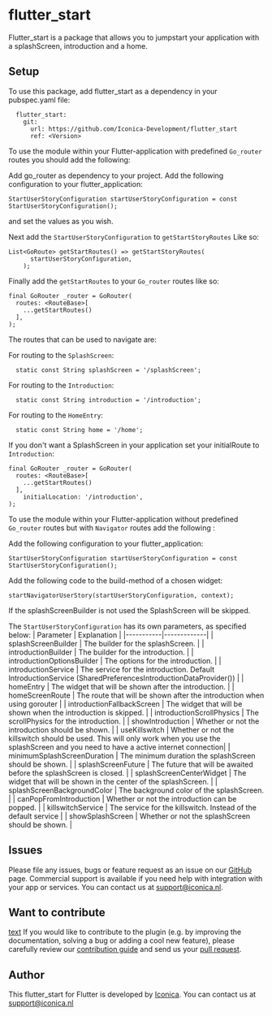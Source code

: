 # flutter_start

Flutter_start is a package that allows you to jumpstart your application with a splashScreen, introduction and a home.

## Setup

To use this package, add flutter_start as a dependency in your pubspec.yaml file:

```
  flutter_start:
    git:
      url: https://github.com/Iconica-Development/flutter_start
      ref: <Version>
```

To use the module within your Flutter-application with predefined `Go_router` routes you should add the following:

Add go_router as dependency to your project.
Add the following configuration to your flutter_application:

```
StartUserStoryConfiguration startUserStoryConfiguration = const StartUserStoryConfiguration();
```

and set the values as you wish.

Next add the `StartUserStoryConfiguration` to `getStartStoryRoutes` Like so:

```
List<GoRoute> getStartRoutes() => getStartStoryRoutes(
      startUserStoryConfiguration,
    );
```

Finally add the `getStartRoutes` to your `Go_router` routes like so:

```
final GoRouter _router = GoRouter(
  routes: <RouteBase>[
    ...getStartRoutes()
  ],
);
```

The routes that can be used to navigate are:

For routing to the `SplashScreen`:

```
  static const String splashScreen = '/splashScreen';
```

For routing to the `Introduction`:

```
  static const String introduction = '/introduction';
```

For routing to the `HomeEntry`:

```
  static const String home = '/home';
```

If you don't want a SplashScreen in your application set your initialRoute to `Introduction`:

```
final GoRouter _router = GoRouter(
  routes: <RouteBase>[
    ...getStartRoutes()
  ],
    initialLocation: '/introduction',
);
```

To use the module within your Flutter-application without predefined `Go_router` routes but with `Navigator` routes add the following :

Add the following configuration to your flutter_application:

```
StartUserStoryConfiguration startUserStoryConfiguration = const StartUserStoryConfiguration();
```

Add the following code to the build-method of a chosen widget:

```
startNavigatorUserStory(startUserStoryConfiguration, context);
```

If the splashScreenBuilder is not used the SplashScreen will be skipped.

The `StartUserStoryConfiguration` has its own parameters, as specified below:
| Parameter | Explanation |
|-----------|-------------|
| splashScreenBuilder | The builder for the splashScreen. |
| introductionBuilder | The builder for the introduction. |
| introductionOptionsBuilder | The options for the introduction. |
| introductionService | The service for the introduction. Default IntroductionService (SharedPreferencesIntroductionDataProvider()) |
| homeEntry | The widget that will be shown after the introduction. |
| homeScreenRoute | The route that will be shown after the introduction when using gorouter |
| introductionFallbackScreen | The widget that will be shown when the introduction is skipped. |
| introductionScrollPhysics | The scrollPhysics for the introduction. |
| showIntroduction | Whether or not the introduction should be shown. |
| useKillswitch | Whether or not the killswitch should be used. This will only work when you use the splashScreen and you need to have a active internet connection|
| minimumSplashScreenDuration | The minimum duration the splashScreen should be shown. |
| splashScreenFuture | The future that will be awaited before the splashScreen is closed. |
| splashScreenCenterWidget | The widget that will be shown in the center of the splashScreen. |
| splashScreenBackgroundColor | The background color of the splashScreen. |
| canPopFromIntroduction | Whether or not the introduction can be popped. |
| killswitchService | The service for the killswitch. Instead of the default service |
| showSplashScreen | Whether or not the splashScreen should be shown. |

## Issues

Please file any issues, bugs or feature request as an issue on our [GitHub](https://github.com/Iconica-Development/flutter_start) page. Commercial support is available if you need help with integration with your app or services. You can contact us at [support@iconica.nl](mailto:support@iconica.nl).

## Want to contribute
[text](about:blank#blocked)
If you would like to contribute to the plugin (e.g. by improving the documentation, solving a bug or adding a cool new feature), please carefully review our [contribution guide](./CONTRIBUTING.md) and send us your [pull request](https://github.com/Iconica-Development/flutter_start/pulls).

## Author

This flutter_start for Flutter is developed by [Iconica](https://iconica.nl). You can contact us at <support@iconica.nl>